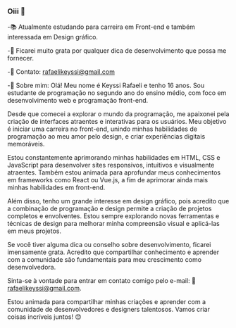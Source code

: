 ### Oiii 🥰


-📚 Atualmente estudando para carreira em Front-end e também interessada em Design gráfico.

-💬 Ficarei muito grata por qualquer dica de desenvolvimento que possa me fornecer.

-💌 Contato: rafaelikeyssi@gmail.com

-📌 Sobre mim:
Olá! Meu nome é Keyssi Rafaeli e tenho 16 anos. Sou estudante de programação no segundo ano do ensino médio, com foco em desenvolvimento web e programação front-end.

Desde que comecei a explorar o mundo da programação, me apaixonei pela criação de interfaces atraentes e interativas para os usuários. Meu objetivo é iniciar uma carreira no front-end, unindo minhas habilidades de programação ao meu amor pelo design, e criar experiências digitais memoráveis.

Estou constantemente aprimorando minhas habilidades em HTML, CSS e JavaScript para desenvolver sites responsivos, intuitivos e visualmente atraentes. Também estou animada para aprofundar meus conhecimentos em frameworks como React ou Vue.js, a fim de aprimorar ainda mais minhas habilidades em front-end.

Além disso, tenho um grande interesse em design gráfico, pois acredito que a combinação de programação e design permite a criação de projetos completos e envolventes. Estou sempre explorando novas ferramentas e técnicas de design para melhorar minha compreensão visual e aplicá-las em meus projetos.

Se você tiver alguma dica ou conselho sobre desenvolvimento, ficarei imensamente grata. Acredito que compartilhar conhecimento e aprender com a comunidade são fundamentais para meu crescimento como desenvolvedora.

Sinta-se à vontade para entrar em contato comigo pelo e-mail: 💌 rafaelikeyssi@gmail.com.

Estou animada para compartilhar minhas criações e aprender com a comunidade de desenvolvedores e designers talentosos. Vamos criar coisas incríveis juntos! 😊
